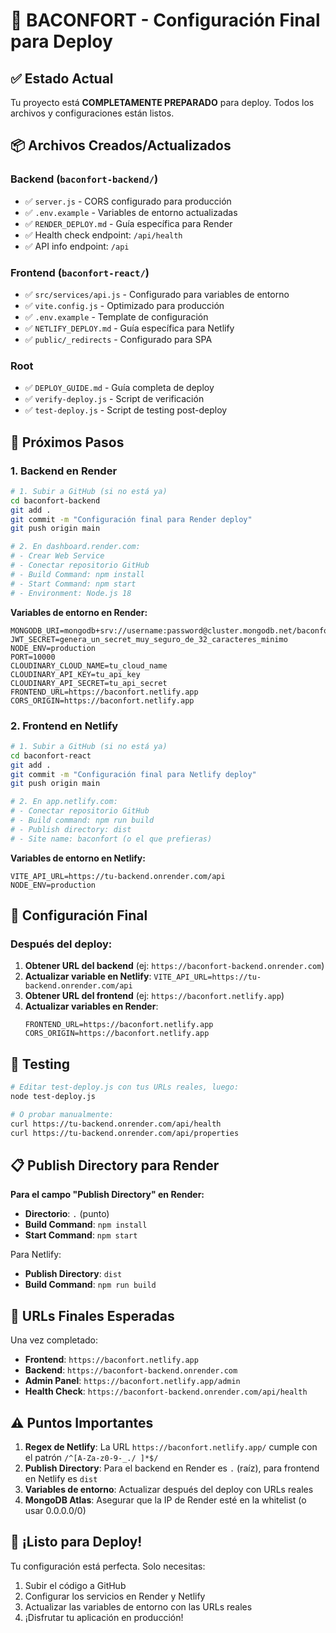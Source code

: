 # 🎯 BACONFORT - Configuración Final para Deploy

## ✅ Estado Actual

Tu proyecto está **COMPLETAMENTE PREPARADO** para deploy. Todos los archivos y configuraciones están listos.

## 📦 Archivos Creados/Actualizados

### Backend (`baconfort-backend/`)
- ✅ `server.js` - CORS configurado para producción
- ✅ `.env.example` - Variables de entorno actualizadas
- ✅ `RENDER_DEPLOY.md` - Guía específica para Render
- ✅ Health check endpoint: `/api/health`
- ✅ API info endpoint: `/api`

### Frontend (`baconfort-react/`)
- ✅ `src/services/api.js` - Configurado para variables de entorno
- ✅ `vite.config.js` - Optimizado para producción
- ✅ `.env.example` - Template de configuración
- ✅ `NETLIFY_DEPLOY.md` - Guía específica para Netlify
- ✅ `public/_redirects` - Configurado para SPA

### Root
- ✅ `DEPLOY_GUIDE.md` - Guía completa de deploy
- ✅ `verify-deploy.js` - Script de verificación
- ✅ `test-deploy.js` - Script de testing post-deploy

## 🚀 Próximos Pasos

### 1. Backend en Render

```bash
# 1. Subir a GitHub (si no está ya)
cd baconfort-backend
git add .
git commit -m "Configuración final para Render deploy"
git push origin main

# 2. En dashboard.render.com:
# - Crear Web Service
# - Conectar repositorio GitHub
# - Build Command: npm install
# - Start Command: npm start
# - Environment: Node.js 18
```

**Variables de entorno en Render:**
```
MONGODB_URI=mongodb+srv://username:password@cluster.mongodb.net/baconfort
JWT_SECRET=genera_un_secret_muy_seguro_de_32_caracteres_minimo
NODE_ENV=production
PORT=10000
CLOUDINARY_CLOUD_NAME=tu_cloud_name
CLOUDINARY_API_KEY=tu_api_key
CLOUDINARY_API_SECRET=tu_api_secret
FRONTEND_URL=https://baconfort.netlify.app
CORS_ORIGIN=https://baconfort.netlify.app
```

### 2. Frontend en Netlify

```bash
# 1. Subir a GitHub (si no está ya)
cd baconfort-react
git add .
git commit -m "Configuración final para Netlify deploy"
git push origin main

# 2. En app.netlify.com:
# - Conectar repositorio GitHub
# - Build command: npm run build
# - Publish directory: dist
# - Site name: baconfort (o el que prefieras)
```

**Variables de entorno en Netlify:**
```
VITE_API_URL=https://tu-backend.onrender.com/api
NODE_ENV=production
```

## 🔄 Configuración Final

### Después del deploy:

1. **Obtener URL del backend** (ej: `https://baconfort-backend.onrender.com`)
2. **Actualizar variable en Netlify**: `VITE_API_URL=https://tu-backend.onrender.com/api`
3. **Obtener URL del frontend** (ej: `https://baconfort.netlify.app`)
4. **Actualizar variables en Render**:
   ```
   FRONTEND_URL=https://baconfort.netlify.app
   CORS_ORIGIN=https://baconfort.netlify.app
   ```

## 🧪 Testing

```bash
# Editar test-deploy.js con tus URLs reales, luego:
node test-deploy.js

# O probar manualmente:
curl https://tu-backend.onrender.com/api/health
curl https://tu-backend.onrender.com/api/properties
```

## 📋 Publish Directory para Render

**Para el campo "Publish Directory" en Render:**
- **Directorio**: `.` (punto)
- **Build Command**: `npm install`
- **Start Command**: `npm start`

Para Netlify:
- **Publish Directory**: `dist`
- **Build Command**: `npm run build`

## 🌟 URLs Finales Esperadas

Una vez completado:
- **Frontend**: `https://baconfort.netlify.app`
- **Backend**: `https://baconfort-backend.onrender.com`
- **Admin Panel**: `https://baconfort.netlify.app/admin`
- **Health Check**: `https://baconfort-backend.onrender.com/api/health`

## ⚠️ Puntos Importantes

1. **Regex de Netlify**: La URL `https://baconfort.netlify.app/` cumple con el patrón `/^[A-Za-z0-9-_./ ]*$/`
2. **Publish Directory**: Para el backend en Render es `.` (raíz), para frontend en Netlify es `dist`
3. **Variables de entorno**: Actualizar después del deploy con URLs reales
4. **MongoDB Atlas**: Asegurar que la IP de Render esté en la whitelist (o usar 0.0.0.0/0)

## 🎉 ¡Listo para Deploy!

Tu configuración está perfecta. Solo necesitas:
1. Subir el código a GitHub
2. Configurar los servicios en Render y Netlify
3. Actualizar las variables de entorno con las URLs reales
4. ¡Disfrutar tu aplicación en producción!
